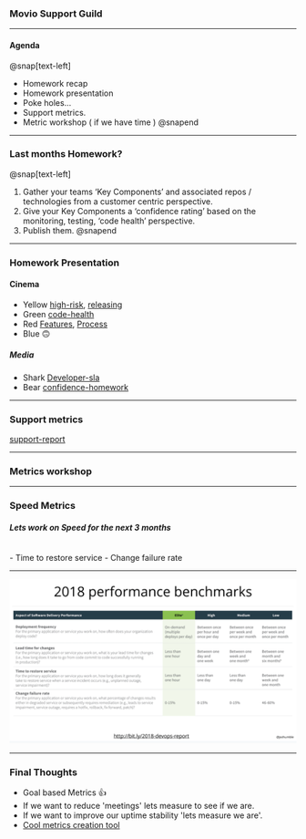 ### Movio Support Guild

---

#### Agenda
@snap[text-left]
- Homework recap
- Homework presentation
- Poke holes...
- Support metrics.
- Metric workshop ( if we have time )
@snapend

---

### Last months Homework?
@snap[text-left]
1. Gather your teams ‘Key Components’ and associated repos / technologies from a customer centric perspective.
2. Give your Key Components a ‘confidence rating’ based on the monitoring, testing, ‘code health’ perspective.
3. Publish them.
@snapend

---

### Homework Presentation
#### Cinema
- Yellow [high-risk](https://github.com/movio/yellow/blob/master/doc/high-risk-areas.md), [releasing](https://github.com/movio/yellow/blob/master/doc/releasing-dangerous-features.md)
- Green [code-health](https://moviohq.atlassian.net/wiki/spaces/GS/pages/433553508/Green+Squad+Code+Health)
- Red [Features](https://github.com/movio/red/blob/master/FEATURES.md), [Process](https://github.com/movio/red/blob/master/PROCESS.md)
- Blue 🙃
##### Media
- Shark [Developer-sla](https://moviohq.atlassian.net/wiki/spaces/MM/pages/307298422/Shark+Developer+SLA+s)
- Bear [confidence-homework](https://docs.google.com/spreadsheets/d/127yso8-2srwaR-0Uhs5HeKHgz0IcmaKbyXDmeHPsij4/)

---

### Support metrics
[support-report](https://docs.google.com/spreadsheets/d/1EMX_5PX7mt7d4haAGPAwMkgdH19oAF_09KnDY_thAtM/edit?ouid=106724872082672275169&usp=sheets_home&ths=true)

---

### Metrics workshop

---

### Speed Metrics 
#### <em>Lets work on Speed for the next 3 months</em>
<br />
- Time to restore service
- Change failure rate

---

![benchmarks](assets/img/benchmarks.png "Benchmark")

---

### Final Thoughts
- Goal based Metrics 👍
- If we want to reduce 'meetings' lets measure to see if we are.
- If we want to improve our uptime stability 'lets measure we are'.
- [Cool metrics creation tool](https://www.dropbox.com/sh/vm9rcd6tbfypkvb/AACotm7sZGYuX_wJ0ra3I93Xa?dl=0&preview=MetricsFramework.pdf)